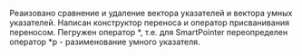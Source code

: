 Реаизовано сравнение и удаление вектора указателей и вектора умных указателей. Написан конструктор переноса и оператор присванивания переносом. Пегружен оператор *, т.е. для SmartPointer переопределен оператор *р - разименование умного указателя. 
